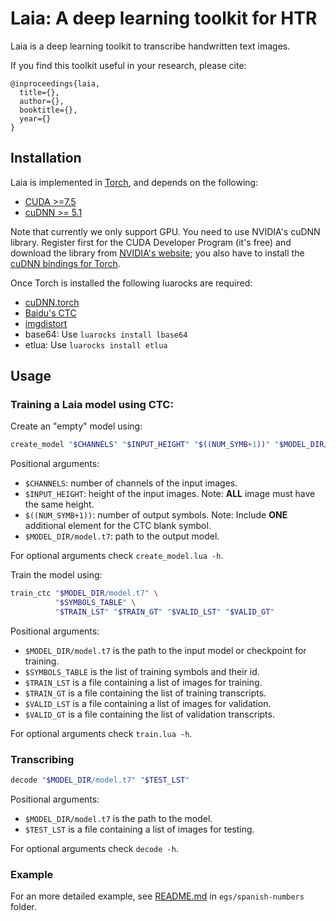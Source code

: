 # Laia: A deep learning toolkit for HTR

Laia is a deep learning toolkit to transcribe handwritten text images.

If you find this toolkit useful in your research, please cite:

```
@inproceedings{laia,
  title={},
  author={},
  booktitle={},
  year={}
}
```

## Installation

Laia is implemented in [Torch](http://torch.ch/), and depends on the following:

- [CUDA >=7.5](https://developer.nvidia.com/cuda-downloads)
- [cuDNN >= 5.1](https://developer.nvidia.com/cudnn)

Note that currently we only support GPU. You need to use NVIDIA's cuDNN library. Register first for the CUDA Developer Program (it's free) and download the library from [NVIDIA's website](https://developer.nvidia.com/cudnn); you also have to  install the [cuDNN bindings for Torch](https://github.com/soumith/cudnn.torch).

Once Torch is installed the following luarocks are required:

- [cuDNN.torch](https://github.com/soumith/cudnn.torch)
- [Baidu's CTC](https://github.com/baidu-research/warp-ctc)
- [imgdistort](https://github.com/jpuigcerver/imgdistort)
- base64: Use `luarocks install lbase64`
- etlua: Use `luarocks install etlua`

## Usage

### Training a Laia model using CTC:

Create an "empty" model using:
```bash
create_model "$CHANNELS" "$INPUT_HEIGHT" "$((NUM_SYMB+1))" "$MODEL_DIR/model.t7"
```
Positional arguments:
- `$CHANNELS`: number of channels of the input images.
- `$INPUT_HEIGHT`: height of the input images. Note: **ALL** image must have the same height.
- `$((NUM_SYMB+1))`: number of output symbols. Note: Include **ONE** additional element for the CTC blank symbol.
- `$MODEL_DIR/model.t7`: path to the output model.

For optional arguments check `create_model.lua -h`.


Train the model using:
```bash
train_ctc "$MODEL_DIR/model.t7" \
          "$SYMBOLS_TABLE" \
          "$TRAIN_LST" "$TRAIN_GT" "$VALID_LST" "$VALID_GT"
```
Positional arguments:
- `$MODEL_DIR/model.t7` is the path to the input model or checkpoint for training.
- `$SYMBOLS_TABLE` is the list of training symbols and their id.
- `$TRAIN_LST` is a file containing a list of images for training.
- `$TRAIN_GT` is a file containing the list of training transcripts.
- `$VALID_LST` is a file containing a list of images for validation.
- `$VALID_GT` is a file containing the list of validation transcripts.

For optional arguments check `train.lua -h`.

### Transcribing

```bash 
decode "$MODEL_DIR/model.t7" "$TEST_LST"
```
Positional arguments:
- `$MODEL_DIR/model.t7` is the path to the model.
- `$TEST_LST` is a file containing a list of images for testing.

For optional arguments check `decode -h`.

### Example

For an more detailed example, see [README.md](egs/spanish-numbers/README.md) in `egs/spanish-numbers` folder.
